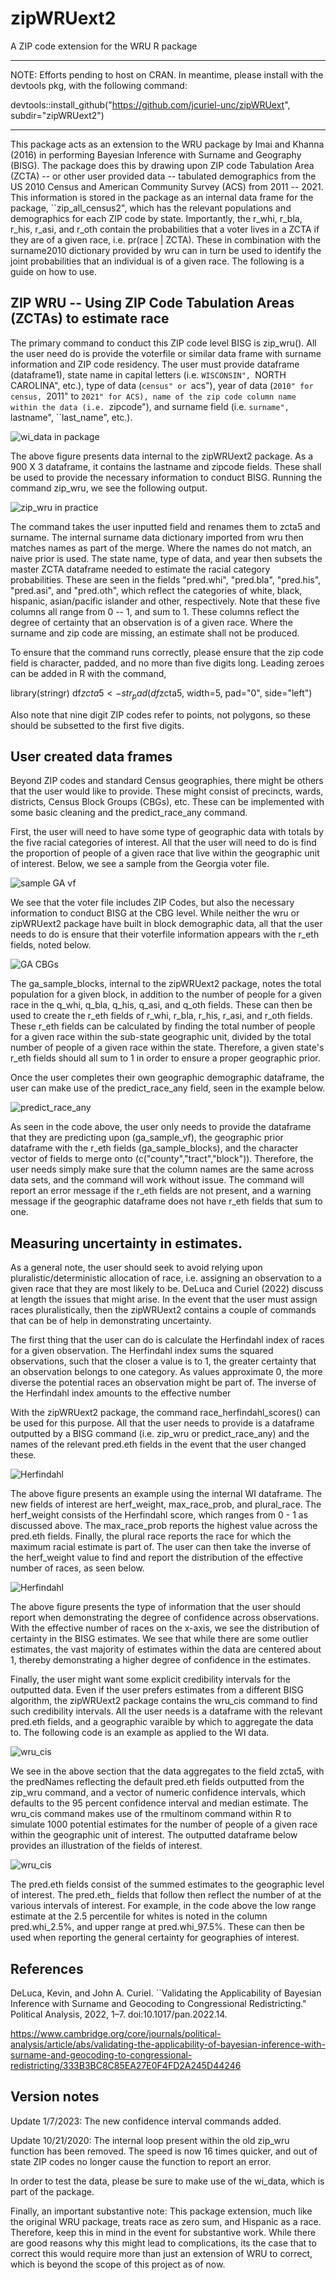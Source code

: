 # zipWRUext2
A ZIP code extension for the WRU R package

________________________________________________________________________________________________________________________________


NOTE: Efforts pending to host on CRAN. In meantime, please install with the devtools pkg, with the following command: 

devtools::install_github("https://github.com/jcuriel-unc/zipWRUext", subdir="zipWRUext2")

________________________________________________________________________________________________________________________________

This package acts as an extension to the WRU package by Imai and Khanna (2016) in performing Bayesian Inference with Surname and Geography (BISG). The package does this 
by drawing upon ZIP code Tabulation Area (ZCTA) -- or other user provided data -- tabulated demographics from the US 2010 Census and American Community Survey (ACS) from 2011 -- 2021. This information is stored 
in the package as an internal data frame for the package, ``zip_all_census2", which has the relevant populations and demographics for each ZIP code by state. Importantly, 
the r_whi, r_bla, r_his, r_asi, and r_oth contain the probabilities that a voter lives in a ZCTA if they are of a given race, i.e. pr(race | ZCTA). These in combination with the
surname2010 dictionary provided by wru can in turn be used to identify the joint probabilities that an individual is of a given race. The following is a guide on how to use. 

## ZIP WRU -- Using ZIP Code Tabulation Areas (ZCTAs) to estimate race 


The primary command to conduct this ZIP code level BISG is zip_wru(). All the user need do is provide the voterfile or similar data frame with surname information and ZIP code residency. The user must provide dataframe (dataframe1), state name in capital letters (i.e. ``WISCONSIN", ``NORTH CAROLINA", etc.), type of data (``census" or ``acs"), year of data (``2010" for census, ``2011" to ``2021" for ACS), name of the zip code column name within the data (i.e. ``zipcode"), and surname field (i.e. ``surname", ``lastname", ``last_name", etc.). 

![wi_data in package](sample_voterfile.png)

The above figure presents data internal to the zipWRUext2 package. As a 900 X 3 dataframe, it contains the lastname and zipcode fields. These shall be used to provide the necessary information to conduct BISG. Running the command zip_wru, we see the following output. 


![zip_wru in practice](sample_zipwru_cmd.png)

The command takes the user inputted field and renames them to zcta5 and surname. The internal surname data dictionary imported from wru then matches names as part of the merge. Where the names do not match, an naive prior is used. The state name, type of data, and year then subsets the master ZCTA dataframe needed to estimate the racial category probabilities. These are seen in the fields "pred.whi", "pred.bla", "pred.his", "pred.asi", and "pred.oth", which reflect the categories of white, black, hispanic, asian/pacific islander and other, respectively. Note that these five columns all range from 0 -- 1, and sum to 1. These columns reflect the degree of certainty that an observation is of a given race. Where the surname and zip code are missing, an estimate shall not be produced. 

To ensure that the command runs correctly, please ensure that the zip code field is character, padded, and no more than five digits long. Leading zeroes can be added in R with the command, 

library(stringr)
df$zcta5 <- str_pad(df$zcta5, width=5, pad="0", side="left") 

Also note that nine digit ZIP codes refer to points, not polygons, so these should be subsetted to the first five digits.

## User created data frames 

Beyond ZIP codes and standard Census geographies, there might be others that the user would like to provide. These might consist of precincts, wards, districts, Census Block Groups (CBGs), etc. These can be implemented with some basic cleaning and the predict_race_any command. 

First, the user will need to have some type of geographic data with totals by the five racial categories of interest. All that the user will need to do is find the proportion of people of a given race that live within the geographic unit of interest. Below, we see a sample from the Georgia voter file. 

![sample GA vf](ga_sample_vf.png)

We see that the voter file includes ZIP Codes, but also the necessary information to conduct BISG at the CBG level. While neither the wru or zipWRUext2 package have built in block demographic data, all that the user needs to do is ensure that their voterfile information appears with the r_eth fields, noted below. 

![GA CBGs](ga_block_example.png)

The ga_sample_blocks, internal to the zipWRUext2 package, notes the total population for a given block, in addition to the number of people for a given race in the q_whi, q_bla, q_his, q_asi, and q_oth fields. These can then be used to create the r_eth fields of r_whi, r_bla, r_his, r_asi, and r_oth fields. These r_eth fields can be calculated by finding the total number of people for a given race within the sub-state geographic unit, divided by the total number of people of a given race within the state. Therefore, a given state's r_eth fields should all sum to 1 in order to ensure a proper geographic prior. 

Once the user completes their own geographic demographic dataframe, the user can make use of the predict_race_any field, seen in the example below. 

![predict_race_any](predict_race_any_ex.png)

As seen in the code above, the user only needs to provide the dataframe that they are predicting upon (ga_sample_vf), the geographic prior dataframe with the r_eth fields (ga_sample_blocks), and the character vector of fields to merge onto (c("county","tract","block")). Therefore, the user needs simply make sure that the column names are the same across data sets, and the command will work without issue. The command will report an error message if the r_eth fields are not present, and a warning message if the geographic dataframe does not have r_eth fields that sum to one. 

## Measuring uncertainty in estimates. 

As a general note, the user should seek to avoid relying upon pluralistic/deterministic allocation of race, i.e. assigning an observation to a given race that they are most likely to be. DeLuca and Curiel (2022) discuss at length the issues that might arise. In the event that the user must assign races pluralistically, then the zipWRUext2 contains a couple of commands that can be of help in demonstrating uncertainty. 

The first thing that the user can do is calculate the Herfindahl index of races for a given observation. The Herfindahl index sums the squared observations, such that the closer a value is to 1, the greater certainty that an observation belongs to one category. As values approximate 0, the more diverse the potential races an observation might be part of. The inverse of the Herfindahl index amounts to the effective number

With the zipWRUext2 package, the command race_herfindahl_scores() can be used for this purpose. All that the user needs to provide is a dataframe outputted by a BISG command (i.e. zip_wru or predict_race_any) and the names of the relevant pred.eth fields in the event that the user changed these. 

![Herfindahl](herf_weight_output.png)

The above figure presents an example using the internal WI dataframe. The new fields of interest are herf_weight, max_race_prob, and plural_race. The herf_weight consists of the Herfindahl score, which ranges from 0 - 1 as discussed above. The max_race_prob reports the highest value across the pred.eth fields. Finally, the plural race reports the race for which the maximum racial estimate is part of. The user can then take the inverse of the herf_weight value to find and report the distribution of the effective number of races, as seen below. 


![Herfindahl](wi_herfindahl_density.png)

The above figure presents the type of information that the user should report when demonstrating the degree of confidence across observations. With the effective number of races on the x-axis, we see the distribution of certainty in the BISG estimates. We see that while there are some outlier estimates, the vast majority of estimates within the data are centered about 1, thereby demonstrating a higher degree of confidence in the estimates. 

Finally, the user might want some explicit credibility intervals for the outputted data. Even if the user prefers estimates from a different BISG algorithm, the zipWRUext2 package contains the wru_cis command to find such credibility intervals.  All the user needs is a dataframe with the relevant pred.eth fields, and a geographic varaible by which to aggregate the data to. The following code is an example as applied to the WI data. 

![wru_cis](wru_wi_example.png)

We see in the above section that the data aggregates to the field zcta5, with the predNames reflecting the default pred.eth fields outputted from the zip_wru command, and a vector of numeric confidence intervals, which defaults to the 95 percent confidence interval and median estimate. The wru_cis command makes use of the rmultinom command within R to simulate 1000 potential estimates for the number of people of a given race within the geographic unit of interest. The outputted dataframe below provides an illustration of the fields of interest. 

![wru_cis](confidence_intervals.png)

The pred.eth fields consist of the summed estimates to the geographic level of interest. The pred.eth_ fields that follow then reflect the number of at the various intervals of interest. For example, in the code above the low range estimate at the 2.5 percentile for whites is noted in the column pred.whi_2.5%, and upper range at pred.whi_97.5%. These can then be used when reporting the general certainty for geographies of interest. 

## 








## References 

DeLuca, Kevin, and John A. Curiel. ``Validating the Applicability of Bayesian Inference with Surname and Geocoding to Congressional Redistricting." Political Analysis, 2022, 1–7. doi:10.1017/pan.2022.14.

https://www.cambridge.org/core/journals/political-analysis/article/abs/validating-the-applicability-of-bayesian-inference-with-surname-and-geocoding-to-congressional-redistricting/333B3BC8C85EA27E0F4FD2A245D44246 





## Version notes 

Update 1/7/2023: The new confidence interval commands added. 

Update 10/21/2020: The internal loop present within the old zip_wru function has been removed. The speed is now 16 times quicker, and out of state ZIP codes no longer cause the function to report an error. 

In order to test the data, please be sure to make  use of the wi_data, which is part of the package. 

Finally, an important substantive note: This package extension, much like the original WRU package, treats race as zero sum, and Hispanic as a race. Therefore, keep this in mind
in the event for substantive work. While there are good reasons why this might lead to complications, its the case that to correct this would require more than just an 
extension of WRU to correct, which is beyond the scope of this project as of now. 
